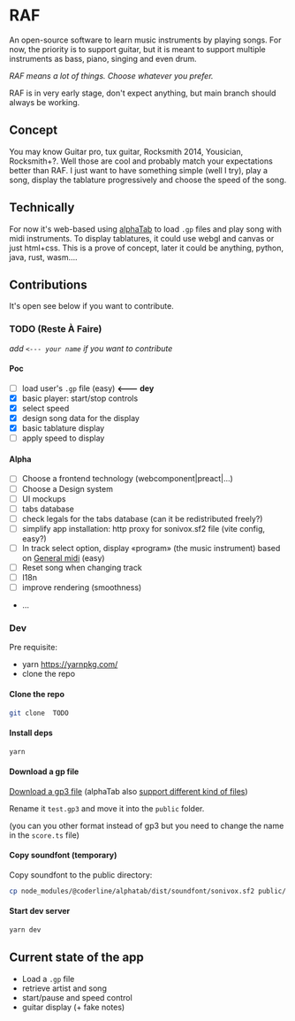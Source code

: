 # RAF

An open-source software to learn music instruments by playing songs. For now,
the priority is to support guitar, but it is meant to support multiple
instruments as bass, piano, singing and even drum.

_RAF means a lot of things. Choose whatever you prefer._

RAF is in very early stage, don't expect anything, but main branch should always
be working.

## Concept

You may know Guitar pro, tux guitar, Rocksmith 2014, Yousician, Rocksmith+?.
Well those are cool and probably match your expectations better than RAF. I just
want to have something simple (well I try), play a song, display the tablature
progressively and choose the speed of the song.

## Technically

For now it's web-based using [alphaTab](https://www.alphatab.net) to load `.gp`
files and play song with midi instruments. To display tablatures, it could use
webgl and canvas or just html+css. This is a prove of concept, later it could be
anything, python, java, rust, wasm….

## Contributions

It's open see below if you want to contribute.

### TODO (Reste À Faire)

_add `<--- your name` if you want to contribute_

#### Poc

- [ ] load user's `.gp` file (easy) **<--- dey**
- [x] basic player: start/stop controls
- [x] select speed
- [x] design song data for the display
- [x] basic tablature display
- [ ] apply speed to display

#### Alpha

- [ ] Choose a frontend technology (webcomponent|preact|…)
- [ ] Choose a Design system
- [ ] UI mockups
- [ ] tabs database
- [ ] check legals for the tabs database (can it be redistributed freely?)
- [ ] simplify app installation: http proxy for sonivox.sf2 file (vite config,
      easy?)
- [ ] In track select option, display «program» (the music instrument) based on
      [General midi](https://fr.wikipedia.org/wiki/General_MIDI) (easy)
- [ ] Reset song when changing track
- [ ] I18n
- [ ] improve rendering (smoothness)
- …

### Dev

Pre requisite:

- yarn https://yarnpkg.com/
- clone the repo

#### Clone the repo

```bash
git clone  TODO
```

#### Install deps

```bash
yarn
```

#### Download a gp file

[Download a gp3 file](https://duckduckgo.com/?q=gp3+tabs) (alphaTab also
[support different kind of files](https://www.alphatab.net/docs/introduction#the-file-importers))

Rename it `test.gp3` and move it into the `public` folder.

(you can you other format instead of gp3 but you need to change the name in the
`score.ts` file)

#### Copy soundfont (temporary)

Copy soundfont to the public directory:

```bash
cp node_modules/@coderline/alphatab/dist/soundfont/sonivox.sf2 public/
```

#### Start dev server

```bash
yarn dev
```

## Current state of the app

- Load a `.gp` file
- retrieve artist and song
- start/pause and speed control
- guitar display (+ fake notes)
